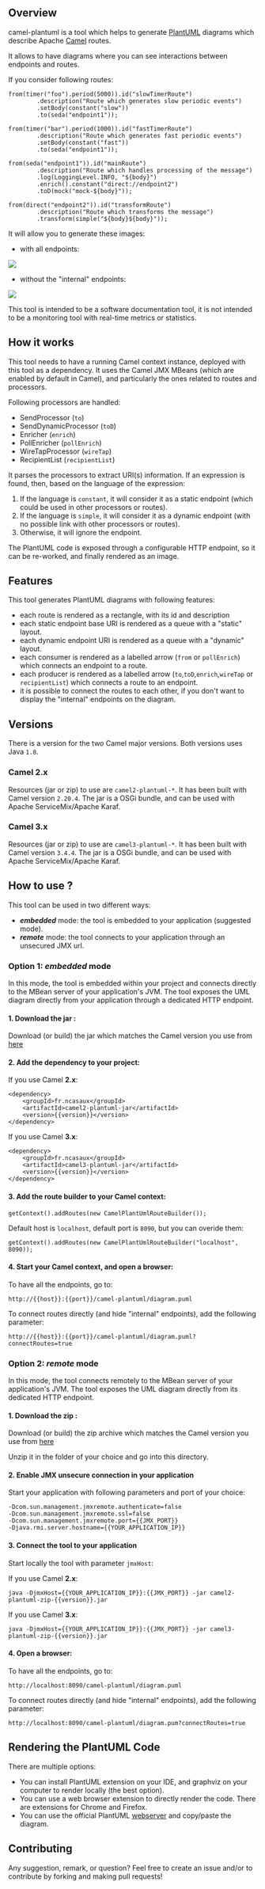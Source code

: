 ## Overview
camel-plantuml is a tool which helps to generate [PlantUML](https://plantuml.com/) diagrams which describe Apache [Camel](https://camel.apache.org/) routes. 

It allows to have diagrams where you can see interactions between endpoints and routes.

If you consider following routes:
```
from(timer("foo").period(5000)).id("slowTimerRoute")
        .description("Route which generates slow periodic events")
        .setBody(constant("slow"))
        .to(seda("endpoint1"));

from(timer("bar").period(1000)).id("fastTimerRoute")
        .description("Route which generates fast periodic events")
        .setBody(constant("fast"))
        .to(seda("endpoint1"));

from(seda("endpoint1")).id("mainRoute")
        .description("Route which handles processing of the message")
        .log(LoggingLevel.INFO, "${body}")
        .enrich().constant("direct://endpoint2")
        .toD(mock("mock-${body}"));

from(direct("endpoint2")).id("transformRoute")
        .description("Route which transforms the message")
        .transform(simple("${body}${body}"));
```
It will allow you to generate these images:

- with all endpoints:

![](images/example1.full.svg)

- without the "internal" endpoints:

![](images/example1.light.svg)

This tool is intended to be a software documentation tool, it is not intended to be a monitoring tool with real-time metrics or statistics.

## How it works
This tool needs to have a running Camel context instance, deployed with this tool as a dependency.
It uses the Camel JMX MBeans (which are enabled by default in Camel), and particularly the ones related to routes and processors.

Following processors are handled:
- SendProcessor (`to`)
- SendDynamicProcessor (`toD`)
- Enricher (`enrich`)
- PollEnricher (`pollEnrich`)
- WireTapProcessor (`wireTap`)
- RecipientList (`recipientList`)

It parses the processors to extract URI(s) information. 
If an expression is found, then, based on the language of the expression:
1. If the language is `constant`, it will consider it as a static endpoint (which could be used in other processors or routes).
2. If the language is `simple`, it will consider it as a dynamic endpoint (with no possible link with other processors or routes).
3. Otherwise, it will ignore the endpoint.

The PlantUML code is exposed through a configurable HTTP endpoint, so it can be re-worked, and finally rendered as an image.

## Features
This tool generates PlantUML diagrams with following features:
- each route is rendered as a rectangle, with its id and description
- each static endpoint base URI is rendered as a queue with a "static" layout.
- each dynamic endpoint URI is rendered as a queue with a "dynamic" layout.
- each consumer is rendered as a labelled arrow (`from` or `pollEnrich`) which connects an endpoint to a route.
- each producer is rendered as a labelled arrow (`to`,`toD`,`enrich`,`wireTap` or `recipientList`) which connects a route to an endpoint.
- it is possible to connect the routes to each other, if you don't want to display the "internal" endpoints on the diagram.

## Versions
There is a version for the two Camel major versions. Both versions uses Java `1.8`.

### Camel 2.x
Resources (jar or zip) to use are `camel2-plantuml-*`. It has been built with Camel version `2.20.4`.
The jar is a OSGi bundle, and can be used with Apache ServiceMix/Apache Karaf.

### Camel 3.x
Resources (jar or zip) to use are `camel3-plantuml-*`. It has been built with Camel version `3.4.4`.
The jar is a OSGi bundle, and can be used with Apache ServiceMix/Apache Karaf.

## How to use ?
This tool can be used in two different ways:
 - _**embedded**_ mode: the tool is embedded to your application (suggested mode).
 - _**remote**_ mode: the tool connects to your application through an unsecured JMX url.

### Option 1: _embedded_ mode
In this mode, the tool is embedded within your project and connects directly to the MBean server of your application's JVM.
The tool exposes the UML diagram directly from your application through a dedicated HTTP endpoint.

#### 1. Download the jar :
Download (or build) the jar which matches the Camel version you use from [here](https://github.com/ncasaux?tab=packages&repo_name=camel-plantuml)

#### 2. Add the dependency to your project:
If you use Camel **2.x**:
```
<dependency>
    <groupId>fr.ncasaux</groupId>
    <artifactId>camel2-plantuml-jar</artifactId>
    <version>{{version}}</version>
</dependency>
```
If you use Camel **3.x**:
```
<dependency>
    <groupId>fr.ncasaux</groupId>
    <artifactId>camel3-plantuml-jar</artifactId>
    <version>{{version}}</version>
</dependency>
```

#### 3. Add the route builder to your Camel context:
`getContext().addRoutes(new CamelPlantUmlRouteBuilder());`

Default host is `localhost`, default port is `8090`, but you can overide them:

`getContext().addRoutes(new CamelPlantUmlRouteBuilder("localhost", 8090));`

#### 4. Start your Camel context, and open a browser:
To have all the endpoints, go to:

`http://{{host}}:{{port}}/camel-plantuml/diagram.puml`

To connect routes directly (and hide "internal" endpoints), add the following parameter:

`http://{{host}}:{{port}}/camel-plantuml/diagram.puml?connectRoutes=true`

### Option 2: _remote_ mode
In this mode, the tool connects remotely to the MBean server of your application's JVM.
The tool exposes the UML diagram directly from its dedicated HTTP endpoint.

#### 1. Download the zip :
Download (or build) the zip archive which matches the Camel version you use from [here](https://github.com/ncasaux?tab=packages&repo_name=camel-plantuml)

Unzip it in the folder of your choice and go into this directory.

#### 2. Enable JMX unsecure connection in your application
Start your application with following parameters and port of your choice:
```
-Dcom.sun.management.jmxremote.authenticate=false
-Dcom.sun.management.jmxremote.ssl=false
-Dcom.sun.management.jmxremote.port={{JMX_PORT}}
-Djava.rmi.server.hostname={{YOUR_APPLICATION_IP}}
```

#### 3. Connect the tool to your application
Start locally the tool with parameter `jmxHost`:

If you use Camel **2.x**:

`java -DjmxHost={{YOUR_APPLICATION_IP}}:{{JMX_PORT}} -jar camel2-plantuml-zip-{{version}}.jar`

If you use Camel **3.x**:

`java -DjmxHost={{YOUR_APPLICATION_IP}}:{{JMX_PORT}} -jar camel3-plantuml-zip-{{version}}.jar`

#### 4. Open a browser:
To have all the endpoints, go to:

`http://localhost:8090/camel-plantuml/diagram.puml`

To connect routes directly (and hide "internal" endpoints), add the following parameter:

`http://localhost:8090/camel-plantuml/diagram.pum?connectRoutes=true`

## Rendering the PlantUML Code
There are multiple options:
- You can install PlantUML extension on your IDE, and graphviz on your computer to render locally (the best option).
- You can use a web browser extension to directly render the code. There are extensions for Chrome and Firefox.
- You can use the official PlantUML [webserver](http://www.plantuml.com/plantuml/uml "PlantUML webserver") and copy/paste the diagram.

## Contributing
Any suggestion, remark, or question? Feel free to create an issue and/or to contribute by forking and making pull requests!
